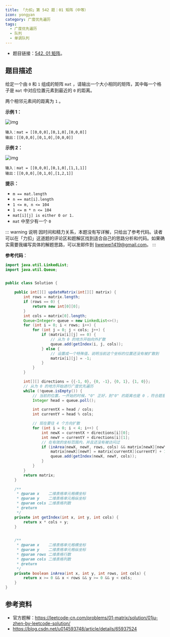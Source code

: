 ```yaml
---
title: 「力扣」第 542 题：01 矩阵（中等）
icon: yongyan
category: 广度优先遍历
tags:
  - 广度优先遍历
  - 队列
  - 单调队列
---
```


- 题目链接：[542. 01 矩阵](https://leetcode-cn.com/problems/01-matrix/)。

## 题目描述

给定一个由 `0` 和 `1` 组成的矩阵 `mat` ，请输出一个大小相同的矩阵，其中每一个格子是 `mat` 中对应位置元素到最近的 `0` 的距离。

两个相邻元素间的距离为 `1` 。

**示例 1：**

![img](https://pic.leetcode-cn.com/1626667201-NCWmuP-image.png)

```
输入：mat = [[0,0,0],[0,1,0],[0,0,0]]
输出：[[0,0,0],[0,1,0],[0,0,0]]
```

**示例 2：**

![img](https://pic.leetcode-cn.com/1626667205-xFxIeK-image.png)

```
输入：mat = [[0,0,0],[0,1,0],[1,1,1]]
输出：[[0,0,0],[0,1,0],[1,2,1]]
```

**提示：**

- `m == mat.length`
- `n == mat[i].length`
- `1 <= m, n <= 104`
- `1 <= m * n <= 104`
- `mat[i][j] is either 0 or 1.`
- `mat` 中至少有一个 `0 `

::: warning 说明
因时间和精力关系，本题没有写详解，只给出了参考代码。读者可以在「力扣」这道题的评论区和题解区找到适合自己的思路分析和代码。如果确实需要我编写具体的解题思路，可以发邮件到 liweiwei1419@gmail.com。
:::

**参考代码**：

```java
import java.util.LinkedList;
import java.util.Queue;


public class Solution {

    public int[][] updateMatrix(int[][] matrix) {
        int rows = matrix.length;
        if (rows == 0) {
            return new int[0][0];
        }
        int cols = matrix[0].length;
        Queue<Integer> queue = new LinkedList<>();
        for (int i = 0; i < rows; i++) {
            for (int j = 0; j < cols; j++) {
                if (matrix[i][j] == 0) {
                    // 从为 0 的地方开始向外扩散
                    queue.add(getIndex(i, j, cols));
                } else {
                    // 设置成一个特殊值，说明当前这个坐标的位置还没有被扩散到
                    matrix[i][j] = -1;
                }
            }
        }

        int[][] directions = {{-1, 0}, {0, -1}, {0, 1}, {1, 0}};
        // 从为 0 的地方开始进行广度优先遍历
        while (!queue.isEmpty()) {
            // 当前的位置，一开始的时候，"0" 正好，到"0" 的距离也是 0 ，符合题意
            Integer head = queue.poll();

            int currentX = head / cols;
            int currentY = head % cols;

            // 现在要往 4 个方向扩散
            for (int i = 0; i < 4; i++) {
                int newX = currentX + directions[i][0];
                int newY = currentY + directions[i][1];
                // 在有效的坐标范围内，并且还没有被访问过
                if (inArea(newX, newY, rows, cols) && matrix[newX][newY] == -1) {
                    matrix[newX][newY] = matrix[currentX][currentY] + 1;
                    queue.add(getIndex(newX, newY, cols));
                }
            }
        }
        return matrix;
    }

    /**
     * @param x    二维表格单元格横坐标
     * @param y    二维表格单元格纵坐标
     * @param cols 二维表格列数
     * @return
     */
    private int getIndex(int x, int y, int cols) {
        return x * cols + y;
    }


    /**
     * @param x    二维表格单元格横坐标
     * @param y    二维表格单元格纵坐标
     * @param rows 二维表格行数
     * @param cols 二维表格列数
     * @return
     */
    private boolean inArea(int x, int y, int rows, int cols) {
        return x >= 0 && x < rows && y >= 0 && y < cols;
    }
}
```

## 参考资料

- 官方题解：https://leetcode-cn.com/problems/01-matrix/solution/01ju-zhen-by-leetcode-solution/
- https://blog.csdn.net/u014593748/article/details/65937524
